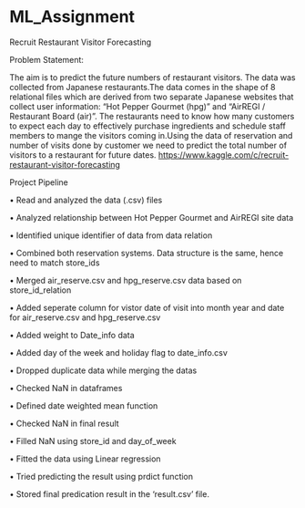 # ML_Assignment

Recruit Restaurant Visitor Forecasting 

Problem Statement:

The aim is to predict the future numbers of restaurant visitors. The data was collected from Japanese restaurants.The data comes in the shape of 8 relational files which are derived from two separate Japanese websites that collect user information: “Hot Pepper Gourmet (hpg)” and “AirREGI / Restaurant Board (air)”. The restaurants need to know how many customers to expect each day to effectively purchase ingredients and schedule staff members to mange the visitors coming in.Using the data of reservation and number of visits done by customer we need to predict the total number of visitors to a restaurant for future dates. 
https://www.kaggle.com/c/recruit-restaurant-visitor-forecasting 

Project Pipeline

•	Read and analyzed the data (.csv) files

•	Analyzed relationship between Hot Pepper Gourmet and AirREGI site data

•	Identified unique identifier of data from data relation

•	Combined both reservation systems. Data structure is the same, hence need to match store_ids

•	Merged air_reserve.csv and hpg_reserve.csv data based on store_id_relation

•	Added seperate column for vistor date of visit into month year and date for air_reserve.csv and hpg_reserve.csv

•	Added weight to Date_info data

•	Added day of the week and holiday flag to date_info.csv

•	Dropped duplicate data while merging the datas 

•	Checked NaN in dataframes

•	Defined date weighted mean function

•	Checked NaN in final result

•	Filled NaN using store_id and day_of_week

•	Fitted the data using Linear regression

•	Tried predicting the result using prdict function

•	Stored final predication result in the ‘result.csv’ file.

